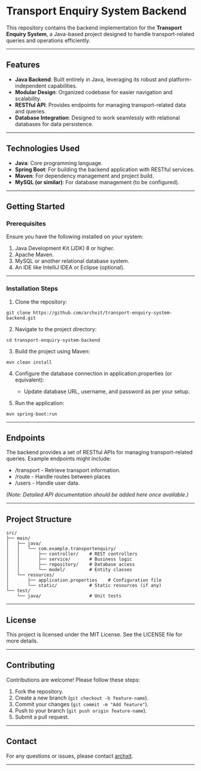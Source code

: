 # Transport Enquiry System Backend

This repository contains the backend implementation for the **Transport Enquiry System**, a Java-based project designed to handle transport-related queries and operations efficiently.

---

## Features

- **Java Backend**: Built entirely in Java, leveraging its robust and platform-independent capabilities.
- **Modular Design**: Organized codebase for easier navigation and scalability.
- **RESTful API**: Provides endpoints for managing transport-related data and queries.
- **Database Integration**: Designed to work seamlessly with relational databases for data persistence.

---

## Technologies Used

- **Java**: Core programming language.
- **Spring Boot**: For building the backend application with RESTful services.
- **Maven**: For dependency management and project build.
- **MySQL (or similar)**: For database management (to be configured).

---

## Getting Started

### Prerequisites

Ensure you have the following installed on your system:
1. Java Development Kit (JDK) 8 or higher.
2. Apache Maven.
3. MySQL or another relational database system.
4. An IDE like IntelliJ IDEA or Eclipse (optional).

---

### Installation Steps

1. Clone the repository:
```
git clone https://github.com/archxit/transport-enquiry-system-backend.git
```

2. Navigate to the project directory:
```
cd transport-enquiry-system-backend
```

3. Build the project using Maven:
```
mvn clean install
```

4. Configure the database connection in application.properties (or equivalent):
   - Update database URL, username, and password as per your setup.

5. Run the application:
```
mvn spring-boot:run
```

---

## Endpoints

The backend provides a set of RESTful APIs for managing transport-related queries. Example endpoints might include:
- /transport - Retrieve transport information.
- /route - Handle routes between places
- /users - Handle user data.

*(Note: Detailed API documentation should be added here once available.)*

---

## Project Structure
```
src/
├── main/
│   ├── java/
│   │   └── com.example.transportenquiry/
│   │       ├── controller/    # REST controllers
│   │       ├── service/       # Business logic
│   │       ├── repository/    # Database access
│   │       └── model/         # Entity classes
│   └── resources/
│       ├── application.properties    # Configuration file
│       └── static/            # Static resources (if any)
└── test/
    └── java/                  # Unit tests
```

---

## License

This project is licensed under the MIT License. See the LICENSE file for more details.

---

## Contributing

Contributions are welcome! Please follow these steps:
1. Fork the repository.
2. Create a new branch (`git checkout -b feature-name`).
3. Commit your changes (`git commit -m "Add feature"`).
4. Push to your branch (`git push origin feature-name`).
5. Submit a pull request.

---

## Contact

For any questions or issues, please contact [archxit](https://github.com/archxit).

---
